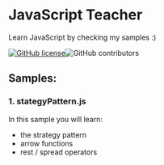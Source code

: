 # JavaScript Teacher
Learn JavaScript by checking my samples :)

[![GitHub license](https://img.shields.io/badge/license-MIT-blue.svg)](https://github.com/rogeroliveira84/javascript-teacher/blob/master/LICENSE)![GitHub contributors](https://img.shields.io/github/contributors/rogeroliveira84/javascript-teacher.svg?color=orange)

## Samples:

### 1. stategyPattern.js
In this sample you will learn:
- the strategy pattern
- arrow functions
- rest / spread operators
        
